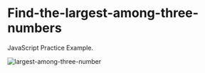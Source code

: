 # Find-the-largest-among-three-numbers
JavaScript Practice Example.

![largest-among-three-number](https://github.com/adibmansuri511/Find-the-largest-among-three-numbers/assets/135020831/fe1cc180-3e89-411f-b846-b1ee68674472)
